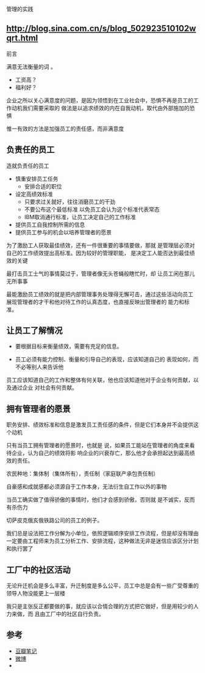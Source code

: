 管理的实践

## <http://blog.sina.com.cn/s/blog_502923510102wqrt.html>



前言

满意无法衡量的词 。

- 工资高？
- 福利好？

企业之所以关心满意度的问题，是因为领悟到在工业社会中，恐惧不再是员工的工作动机我们需要采取的
做法是以追求绩效的内在自我动机，取代由外部施加的恐惧

惟一有效的方法是加强员工的责任感，而非满意度







## 负责任的员工

造就负责任的员工

- 慎重安排员工任务
  - 安排合适的职位
- 设定高绩效标准
  - 只要求过关就好，往往消磨员工的干劲
  - 不要公布这个最低标准 以免员工会认为这个标准代表常态
  - IBM取消通行标准，让员工决定自己的工作标准
- 提供员工自我控制所需的信息
- 提供员工参与的机会以培养管理者的愿景

为了激励工人获取最佳绩效，还有一件很重要的事情要做，那就
是管理层必须对自己的工作绩效提出高标准。因为较好的管理职能，
是决定工人能否达到最佳绩效的关键

最打击员工士气的事情莫过于，管理者像无头苍蝇般瞎忙时，却
让员工闲在那儿无所事事

最能激励员工绩效的就是把内部管理事务处理得无懈可击，通过这些活动向员工
展现管理者的才干和他对待工作的认真态度，也直接反映出管理者的
能力和标准。



## 让员工了解情况

- 要根据目标来衡量绩效，需要有充足的信息。

- 员工必须有能力控制、衡量和引导自己的表现，应该知道自己的
  表现如何，而不必等别人来告诉他

员工应该知道自己的工作和整体有何关联，他也应该知道他对于企业有何贡献，以及通过企业
对社会有何贡献。



## 拥有管理者的愿景

职务安排、绩效标准和信息是激发员工责任感的条件，但是它们本身并不会提供这个动机

只有当员工拥有管理者的愿景时，也就是
说，如果员工能站在管理者的角度来看待企业，认为自己的绩效将影
响企业的兴衰存亡，那么他才会承担起达到最高绩效的责任。



农民种地：集体制（集体所有），责任制（家庭联产承包责任制）



自豪感和成就感都必须源自于工作本身，无法衍生自工作以外的事物

当员工确实做了值得骄傲的事情时，他们才会感到骄傲，否则就
是不诚实，反而有杀伤力

切萨皮克俄亥俄铁路公司的员工的例子。

我们总是设法把工作分解为小单位，依照逻辑顺序安排工作流程，但是却没有理由一定要由工程师来为员工分析工作、安排流程，这种做法无非是迷信应该区分计划和执行罢了



## 工厂中的社区活动



无论升迁机会是多么丰富，升迁制度是多么公平，员工中总是会有一些广受尊重的领导人物没能更上一层楼



我只是主张反正都要做的事，就应该以合情合理的方式把它做好，但是用较少的人力来做，而
且由工厂中的社区自行负责。



## 参考 

- [豆瓣笔记](<https://book.douban.com/review/5669081/>)
- [微博](http://blog.sina.com.cn/s/blog_502923510102wqrt.html)
- 